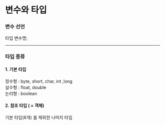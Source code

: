 <h1>변수와 타입</h1>

<h3>변수 선언</h3>

<p> 타입 변수명;</p>
<hr>
<h3>타입 종류</h3>

<h4>1. 기본 타입</h4>

정수형 : byte, short, char, int ,long<br>
실수형 :                    float, double<br>
논리형 : boolean<br>

<h4>2. 참조 타입 ( = 객체)</h4>

기본 타입(8개) 를 제외한 나머지 타입

